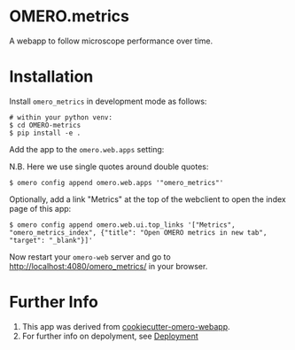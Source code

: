 OMERO.metrics
=======================

A webapp to follow microscope performance over time.

Installation
============

Install `omero_metrics` in development mode as follows:

    # within your python venv:
    $ cd OMERO-metrics
    $ pip install -e .

Add the app to the `omero.web.apps` setting:

N.B. Here we use single quotes around double quotes:

    $ omero config append omero.web.apps '"omero_metrics"'

Optionally, add a link "Metrics" at the top of the webclient to
open the index page of this app:

    $ omero config append omero.web.ui.top_links '["Metrics", "omero_metrics_index", {"title": "Open OMERO metrics in new tab", "target": "_blank"}]'


Now restart your `omero-web` server and go to
<http://localhost:4080/omero_metrics/> in your browser.


Further Info
============

1.  This app was derived from [cookiecutter-omero-webapp](https://github.com/ome/cookiecutter-omero-webapp).
2.  For further info on depolyment, see [Deployment](https://docs.openmicroscopy.org/latest/omero/developers/Web/Deployment.html)
